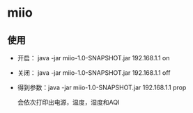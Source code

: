 # miio


## 使用
- 开启： java -jar miio-1.0-SNAPSHOT.jar 192.168.1.1 on
- 关闭： java -jar miio-1.0-SNAPSHOT.jar 192.168.1.1 off
- 得到参数：java -jar miio-1.0-SNAPSHOT.jar 192.168.1.1 prop
    
    会依次打印出电源，温度，湿度和AQI